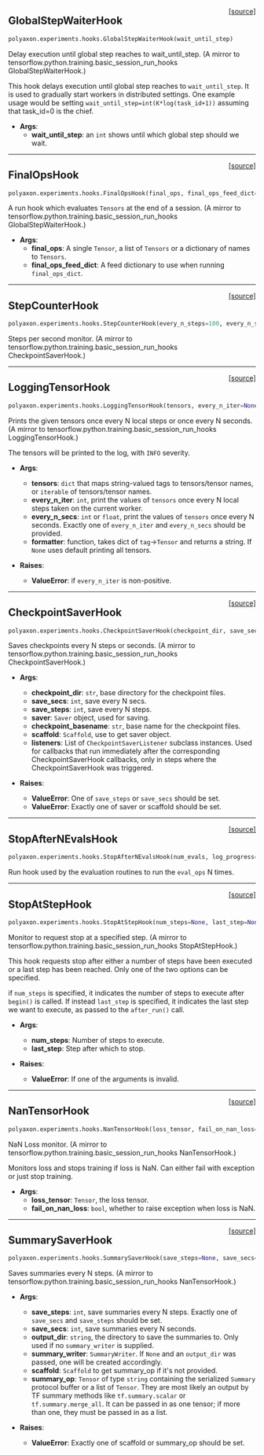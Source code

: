 <span style="float:right;">[[source]](https://github.com/polyaxon/polyaxon/blob/master/polyaxon/experiments/hooks.py#L140)</span>
## GlobalStepWaiterHook

```python
polyaxon.experiments.hooks.GlobalStepWaiterHook(wait_until_step)
```

Delay execution until global step reaches to wait_until_step.
(A mirror to tensorflow.python.training.basic_session_run_hooks GlobalStepWaiterHook.)

This hook delays execution until global step reaches to `wait_until_step`. It
is used to gradually start workers in distributed settings. One example usage
would be setting `wait_until_step=int(K*log(task_id+1))` assuming that
task_id=0 is the chief.

- __Args__:
	- __wait_until_step__: an `int` shows until which global step should we wait.


----

<span style="float:right;">[[source]](https://github.com/polyaxon/polyaxon/blob/master/polyaxon/experiments/hooks.py#L157)</span>
## FinalOpsHook

```python
polyaxon.experiments.hooks.FinalOpsHook(final_ops, final_ops_feed_dict=None)
```

A run hook which evaluates `Tensors` at the end of a session.
(A mirror to tensorflow.python.training.basic_session_run_hooks GlobalStepWaiterHook.)

- __Args__:
	- __final_ops__: A single `Tensor`, a list of `Tensors` or a dictionary of names to `Tensors`.
	- __final_ops_feed_dict__: A feed dictionary to use when running `final_ops_dict`.


----

<span style="float:right;">[[source]](https://github.com/polyaxon/polyaxon/blob/master/polyaxon/experiments/hooks.py#L85)</span>
## StepCounterHook

```python
polyaxon.experiments.hooks.StepCounterHook(every_n_steps=100, every_n_secs=None, output_dir=None, summary_writer=None)
```

Steps per second monitor.
(A mirror to tensorflow.python.training.basic_session_run_hooks CheckpointSaverHook.)


----

<span style="float:right;">[[source]](https://github.com/polyaxon/polyaxon/blob/master/polyaxon/experiments/hooks.py#L8)</span>
## LoggingTensorHook

```python
polyaxon.experiments.hooks.LoggingTensorHook(tensors, every_n_iter=None, every_n_secs=None, formatter=None)
```

Prints the given tensors once every N local steps or once every N seconds.
(A mirror to tensorflow.python.training.basic_session_run_hooks LoggingTensorHook.)

The tensors will be printed to the log, with `INFO` severity.

- __Args__:
	- __tensors__: `dict` that maps string-valued tags to tensors/tensor names,
		or `iterable` of tensors/tensor names.
	- __every_n_iter__: `int`, print the values of `tensors` once every N local
		steps taken on the current worker.
	- __every_n_secs__: `int` or `float`, print the values of `tensors` once every N
		seconds. Exactly one of `every_n_iter` and `every_n_secs` should be
		provided.
	- __formatter__: function, takes dict of `tag`->`Tensor` and returns a string.
		If `None` uses default printing all tensors.

- __Raises__:
	- __ValueError__: if `every_n_iter` is non-positive.


----

<span style="float:right;">[[source]](https://github.com/polyaxon/polyaxon/blob/master/polyaxon/experiments/hooks.py#L58)</span>
## CheckpointSaverHook

```python
polyaxon.experiments.hooks.CheckpointSaverHook(checkpoint_dir, save_secs=None, save_steps=None, saver=None, checkpoint_basename='model.ckpt', scaffold=None, listeners=None)
```

Saves checkpoints every N steps or seconds.
(A mirror to tensorflow.python.training.basic_session_run_hooks CheckpointSaverHook.)

- __Args__:
	- __checkpoint_dir__: `str`, base directory for the checkpoint files.
	- __save_secs__: `int`, save every N secs.
	- __save_steps__: `int`, save every N steps.
	- __saver__: `Saver` object, used for saving.
	- __checkpoint_basename__: `str`, base name for the checkpoint files.
	- __scaffold__: `Scaffold`, use to get saver object.
	- __listeners__: List of `CheckpointSaverListener` subclass instances.
		Used for callbacks that run immediately after the corresponding
		CheckpointSaverHook callbacks, only in steps where the
		CheckpointSaverHook was triggered.

- __Raises__:
	- __ValueError__: One of `save_steps` or `save_secs` should be set.
	- __ValueError__: Exactly one of saver or scaffold should be set.


----

<span style="float:right;">[[source]](https://github.com/polyaxon/polyaxon/blob/master/polyaxon/experiments/hooks.py#L170)</span>
## StopAfterNEvalsHook

```python
polyaxon.experiments.hooks.StopAfterNEvalsHook(num_evals, log_progress=True)
```

Run hook used by the evaluation routines to run the `eval_ops` N times.

----

<span style="float:right;">[[source]](https://github.com/polyaxon/polyaxon/blob/master/polyaxon/experiments/hooks.py#L33)</span>
## StopAtStepHook

```python
polyaxon.experiments.hooks.StopAtStepHook(num_steps=None, last_step=None)
```

Monitor to request stop at a specified step.
(A mirror to tensorflow.python.training.basic_session_run_hooks StopAtStepHook.)

This hook requests stop after either a number of steps have been
executed or a last step has been reached. Only one of the two options can be
specified.

if `num_steps` is specified, it indicates the number of steps to execute
after `begin()` is called. If instead `last_step` is specified, it
indicates the last step we want to execute, as passed to the `after_run()`
call.

- __Args__:
	- __num_steps__: Number of steps to execute.
	- __last_step__: Step after which to stop.

- __Raises__:
	- __ValueError__: If one of the arguments is invalid.


----

<span style="float:right;">[[source]](https://github.com/polyaxon/polyaxon/blob/master/polyaxon/experiments/hooks.py#L95)</span>
## NanTensorHook

```python
polyaxon.experiments.hooks.NanTensorHook(loss_tensor, fail_on_nan_loss=True)
```

NaN Loss monitor.
(A mirror to tensorflow.python.training.basic_session_run_hooks NanTensorHook.)

Monitors loss and stops training if loss is NaN.
Can either fail with exception or just stop training.

- __Args__:
	- __loss_tensor__: `Tensor`, the loss tensor.
	- __fail_on_nan_loss__: `bool`, whether to raise exception when loss is NaN.


----

<span style="float:right;">[[source]](https://github.com/polyaxon/polyaxon/blob/master/polyaxon/experiments/hooks.py#L111)</span>
## SummarySaverHook

```python
polyaxon.experiments.hooks.SummarySaverHook(save_steps=None, save_secs=None, output_dir=None, summary_writer=None, scaffold=None, summary_op=None)
```

Saves summaries every N steps.
(A mirror to tensorflow.python.training.basic_session_run_hooks NanTensorHook.)

- __Args__:
	- __save_steps__: `int`, save summaries every N steps. Exactly one of
		`save_secs` and `save_steps` should be set.
	- __save_secs__: `int`, save summaries every N seconds.
	- __output_dir__: `string`, the directory to save the summaries to. Only used
		if no `summary_writer` is supplied.
	- __summary_writer__: `SummaryWriter`. If `None` and an `output_dir` was passed,
		one will be created accordingly.
	- __scaffold__: `Scaffold` to get summary_op if it's not provided.
	- __summary_op__: `Tensor` of type `string` containing the serialized `Summary`
		protocol buffer or a list of `Tensor`. They are most likely an output
		by TF summary methods like `tf.summary.scalar` or
		`tf.summary.merge_all`. It can be passed in as one tensor; if more
		than one, they must be passed in as a list.

- __Raises__:
	- __ValueError__: Exactly one of scaffold or summary_op should be set.
